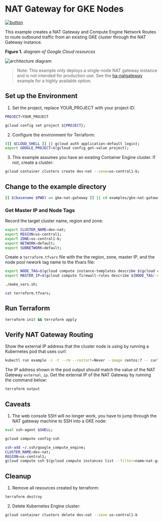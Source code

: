 # NAT Gateway for GKE Nodes

[![button](//gstatic.com/cloudssh/images/open-btn.svg)](https://console.cloud.google.com/cloudshell/open?cloudshell_git_repo=https://github.com/GoogleCloudPlatform/terraform-google-nat-gateway&cloudshell_image=gcr.io/graphite-cloud-shell-images/terraform:latest&open_in_editor=examples/gke-nat-gateway/main.tf&cloudshell_tutorial=./examples/gke-nat-gateway/README.md)

This example creates a NAT Gateway and Compute Engine Network Routes to route outbound traffic from an existing GKE cluster through the NAT Gateway instance.

**Figure 1.** *diagram of Google Cloud resources*

![architecture diagram](https://raw.githubusercontent.com/GoogleCloudPlatform/terraform-google-nat-gateway/master/examples/gke-nat-gateway/diagram.png)

> Note: This example only deploys a single-node NAT gateway instance and is not intended for production use. See the [ha-natgateway](../ha-nat-gateway) example for a highly available option.

## Set up the Environment

1. Set the project, replace YOUR_PROJECT with your project ID:

```bash
PROJECT=YOUR_PROJECT
```

```bash
gcloud config set project ${PROJECT};
```

2. Configure the environment for Terraform:

```bash
([[ $CLOUD_SHELL ]] || gcloud auth application-default login);
export GOOGLE_PROJECT=$(gcloud config get-value project);
```

3. This example assumes you have an existing Container Engine cluster. If not, create a cluster:

```bash
gcloud container clusters create dev-nat --zone=us-central1-b;
```

## Change to the example directory

```bash
[[ $(basename $PWD) == gke-nat-gateway ]] || cd examples/gke-nat-gateway;
```

### Get Master IP and Node Tags

Record the target cluster name, region and zone:

```bash
export CLUSTER_NAME=dev-nat;
export REGION=us-central1;
export ZONE=us-central1-b;
export NETWORK=default;
export SUBNETWORK=default;
```

Create a `terraform.tfvars` file with the the region, zone, master IP, and the node pool nework tag name to the tfvars file:

```bash
export NODE_TAG=$(gcloud compute instance-templates describe $(gcloud compute instance-templates list --filter=name~gke-${CLUSTER_NAME:0:20} --limit=1 --uri) --format='get(properties.tags.items[0])');
export MASTER_IP=$(gcloud compute firewall-rules describe ${NODE_TAG/-node/-ssh} --format='value(sourceRanges)');

./make_vars.sh;

cat terraform.tfvars;
```

## Run Terraform

```bash
terraform init && terraform apply
```

## Verify NAT Gateway Routing

Show the external IP address that the cluster node is using by running a Kubernetes pod that uses curl:

```bash
kubectl run example -i -t --rm --restart=Never --image centos:7 -- curl -s http://ipinfo.io/ip
```

The IP address shown in the pod output should match the value of the NAT Gateway `external_ip`. Get the external IP of the NAT Gateway by running the command below:

```bash
terraform output
```

## Caveats

1. The web console SSH will no longer work, you have to jump through the NAT gateway machine to SSH into a GKE node:

```bash
eval ssh-agent $SHELL;
```

```bash
gcloud compute config-ssh
```

```bash
ssh-add ~/.ssh/google_compute_engine;
CLUSTER_NAME=dev-nat;
REGION=us-central1;
gcloud compute ssh $(gcloud compute instances list --filter=name~nat-gateway-${REGION} --uri) --ssh-flag="-A" -- ssh $(gcloud compute instances list --filter=name~gke-${CLUSTER_NAME}- --limit=1 --format='value(name)') -o StrictHostKeyChecking=no;
```

## Cleanup

1. Remove all resources created by terraform:

```bash
terraform destroy
```

2. Delete Kubernetes Engine cluster:

```bash
gcloud container clusters delete dev-nat --zone us-central1-b
```